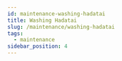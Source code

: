 ```yaml
---
id: maintenance-washing-hadatai
title: Washing Hadatai
slug: /maintenance/washing-hadatai
tags:
  - maintenance
sidebar_position: 4
---
```


